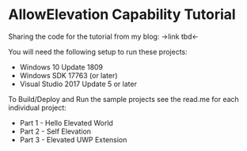  # AllowElevation Capability Tutorial

Sharing the code for the tutorial from my blog: ->link tbd<-

You will need the following setup to run these projects:
- Windows 10 Update 1809
- Windows SDK 17763 (or later)
- Visual Studio 2017 Update 5 or later

To Build/Deploy and Run the sample projects see the read.me for each individual project:

- Part 1 - Hello Elevated World
- Part 2 - Self Elevation
- Part 3 - Elevated UWP Extension

